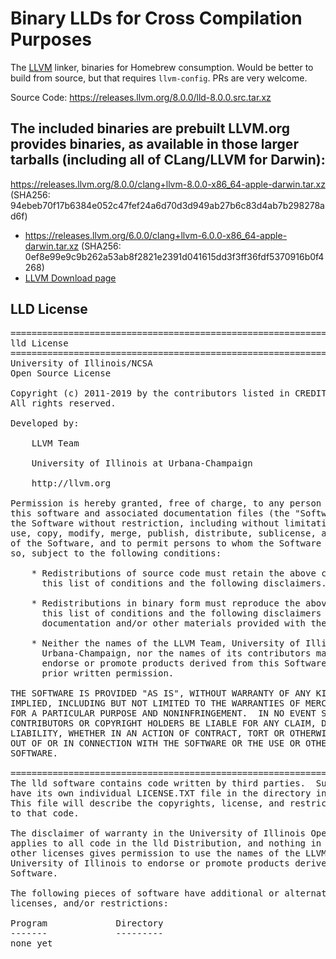 # Binary LLDs for Cross Compilation Purposes

The [LLVM](https://llvm.org) linker, binaries for Homebrew consumption. 
Would be better to build from source, but that requires `llvm-config`.
PRs are very welcome.

Source Code: https://releases.llvm.org/8.0.0/lld-8.0.0.src.tar.xz

The included binaries are prebuilt LLVM.org provides binaries, 
as available in those larger tarballs (including all of CLang/LLVM for Darwin):
-
  https://releases.llvm.org/8.0.0/clang+llvm-8.0.0-x86_64-apple-darwin.tar.xz 
  (SHA256: 94ebeb70f17b6384e052c47fef24a6d70d3d949ab27b6c83d4ab7b298278ad6f)
- https://releases.llvm.org/6.0.0/clang+llvm-6.0.0-x86_64-apple-darwin.tar.xz
  (SHA256: 0ef8e99e9c9b262a53ab8f2821e2391d041615dd3f3ff36fdf5370916b0f4268)
- [LLVM Download page](https://releases.llvm.org/download.html#8.0.0)

## LLD License

<pre>
==============================================================================
lld License
==============================================================================
University of Illinois/NCSA
Open Source License

Copyright (c) 2011-2019 by the contributors listed in CREDITS.TXT
All rights reserved.

Developed by:

    LLVM Team

    University of Illinois at Urbana-Champaign

    http://llvm.org

Permission is hereby granted, free of charge, to any person obtaining a copy of
this software and associated documentation files (the "Software"), to deal with
the Software without restriction, including without limitation the rights to
use, copy, modify, merge, publish, distribute, sublicense, and/or sell copies
of the Software, and to permit persons to whom the Software is furnished to do
so, subject to the following conditions:

    * Redistributions of source code must retain the above copyright notice,
      this list of conditions and the following disclaimers.

    * Redistributions in binary form must reproduce the above copyright notice,
      this list of conditions and the following disclaimers in the
      documentation and/or other materials provided with the distribution.

    * Neither the names of the LLVM Team, University of Illinois at
      Urbana-Champaign, nor the names of its contributors may be used to
      endorse or promote products derived from this Software without specific
      prior written permission.

THE SOFTWARE IS PROVIDED "AS IS", WITHOUT WARRANTY OF ANY KIND, EXPRESS OR
IMPLIED, INCLUDING BUT NOT LIMITED TO THE WARRANTIES OF MERCHANTABILITY, FITNESS
FOR A PARTICULAR PURPOSE AND NONINFRINGEMENT.  IN NO EVENT SHALL THE
CONTRIBUTORS OR COPYRIGHT HOLDERS BE LIABLE FOR ANY CLAIM, DAMAGES OR OTHER
LIABILITY, WHETHER IN AN ACTION OF CONTRACT, TORT OR OTHERWISE, ARISING FROM,
OUT OF OR IN CONNECTION WITH THE SOFTWARE OR THE USE OR OTHER DEALINGS WITH THE
SOFTWARE.

==============================================================================
The lld software contains code written by third parties.  Such software will
have its own individual LICENSE.TXT file in the directory in which it appears.
This file will describe the copyrights, license, and restrictions which apply
to that code.

The disclaimer of warranty in the University of Illinois Open Source License
applies to all code in the lld Distribution, and nothing in any of the
other licenses gives permission to use the names of the LLVM Team or the
University of Illinois to endorse or promote products derived from this
Software.

The following pieces of software have additional or alternate copyrights,
licenses, and/or restrictions:

Program             Directory
-------             ---------
none yet
</pre>
